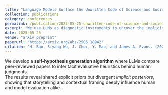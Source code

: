 ```yaml
---
title: "Language Models Surface the Unwritten Code of Science and Society"
collection: publications
category: conferences
permalink: /publication/2025-05-25-unwritten-code-of-science-and-society
excerpt: "We use LLMs as diagnostic instruments to uncover the implicit norms and evaluative heuristics—the 'unwritten code'—that shape human decision-making in science and society."
date: 2025-05-25
venue: "arXiv preprint"
paperurl: "https://arxiv.org/abs/2505.18942"
citation: 'H. Bao, Siyang Wu, J. Choi, Y. Mao, and James A. Evans. (2025). <i>Language Models Surface the Unwritten Code of Science and Society.</i> arXiv:2505.18942.'
---
```


We develop a **self-hypothesis generation algorithm** where LLMs compare peer-reviewed papers to infer tacit evaluative heuristics behind human judgments.  
The results reveal shared explicit priors but divergent *implicit posteriors*, showing that storytelling and contextual framing deeply influence human and model evaluation alike.
